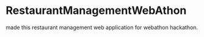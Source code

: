 # RestaurantManagementWebAthon
made this restaurant management web application for webathon hackathon.